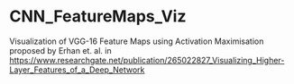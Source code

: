 # CNN_FeatureMaps_Viz
Visualization of VGG-16 Feature Maps using Activation Maximisation proposed by Erhan et. al. in https://www.researchgate.net/publication/265022827_Visualizing_Higher-Layer_Features_of_a_Deep_Network
